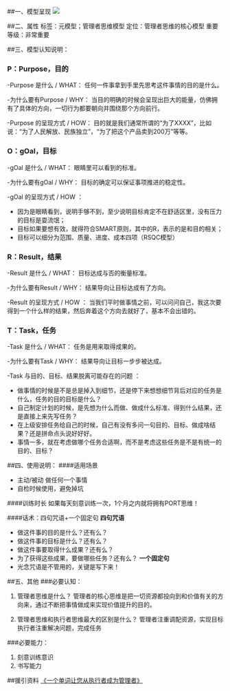 ##一、模型呈现
![](./_image/Image.png)


##二、属性
标签：元模型；管理者思维模型
定位：管理者思维的核心模型
重要等级：非常重要

##三、模型认知说明：

### P：Purpose，目的
-Purpose 是什么 / WHAT：
任何一件事拿到手里先思考这件事情的目的是什么。

-为什么要有Purpose / WHY：
当目的明确的时候会呈现出巨大的能量，仿佛拥有了具体的方向，一切行为都要朝向并围绕那个方向前行。

-Purpose 的呈现方式 / HOW：
目的就是我们通常所谓的“为了XXXX”，比如说：“为了人民解放、民族独立”，“为了把这个产品卖到200万”等等。

### O：gOal，目标
-gOal 是什么 / WHAT：
眼睛里可以看到的标准。

-为什么要有gOal / WHY：
目标的确定可以保证事项推进的稳定性。

-gOal 的呈现方式 / HOW ：
- 因为是眼睛看到，说明手够不到，至少说明目标肯定不在舒适区里，没有压力的目标是耍流氓；
- 目标如果要想有效，就得符合SMART原则，其中的R，表示的是和目的相关；
- 目标可以细分为范围、质量、进度、成本四项（RSQC模型）

### R：Result，结果
-Result 是什么 / WHAT：
 目标达成与否的衡量标准。

-为什么要有Result / WHY：
结果导向让目标达成有了方向。

-Result 的呈现方式 / HOW ：
当我们平时做事情之前，可以问问自己，我这次要得到一个什么样的结果，然后奔着这个方向去就好了，基本不会出错的。

### T：Task，任务
-Task 是什么 / WHAT：
任务是用来取得成果的。
   
-为什么要有Task / WHY：
结果导向让目标一步步被达成。

-Task 与目的、目标、结果脱离可能存在的问题 ：
- 做事情的时候是不是总是掉入到细节，还是停下来想想细节背后对应的任务是什么，任务的目的目标是什么？
- 自己制定计划的时候，是先想为什么而做、做成什么标准、得到什么结果，还是直接上来先写任务？
- 在上级安排任务给自己的时候，自己有没有多问一句目的、目标、做成啥结果？还是拼命点头说好好好。
- 事情一多，就在考虑做哪个任务合适啊，而不是考虑这些任务是不是有统一的目的、目标？

##四、使用说明：
####适用场景
 - 主动/被动 做任何一个事情
 - 自检时候使用，避免掉坑

####训练时长
如果每天刻意训练一次，1个月之内就将拥有PORT思维！

####话术：四句咒语+一个固定句
 **四句咒语**
 - 做这件事的目的是什么？还有么？
 - 做这件事的目标是什么？还有么？
 - 做这件事要取得什么成果？还有么？
 - 为了获得这些成果，要做哪些任务？还有么？
 **一个固定句**
 - 光念咒语是不管用的，关键是写下来！

##五、其他
###必要认知：

1. 管理者思维是什么？
    管理者的核心思维是把一切资源都投向到和价值有关的方向来，通过不断把事情做成来实现价值提升的目的。

2. 管理者思维和执行者思维最大的区别是什么？
    管理者注重调配资源，实现目标
    执行者注重解决问题，完成任务

###必要能力：
1. 刻意训练意识
2. 书写能力

##援引资料
[《一个单词让您从执行者成为管理者》](http://www.jianshu.com/p/72cf067228cd)